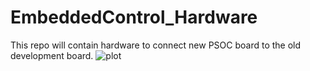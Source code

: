 # EmbeddedControl_Hardware
This repo will contain hardware to connect new PSOC board to the old development board.
![plot](.full_hardware_pacakge.jpg)
